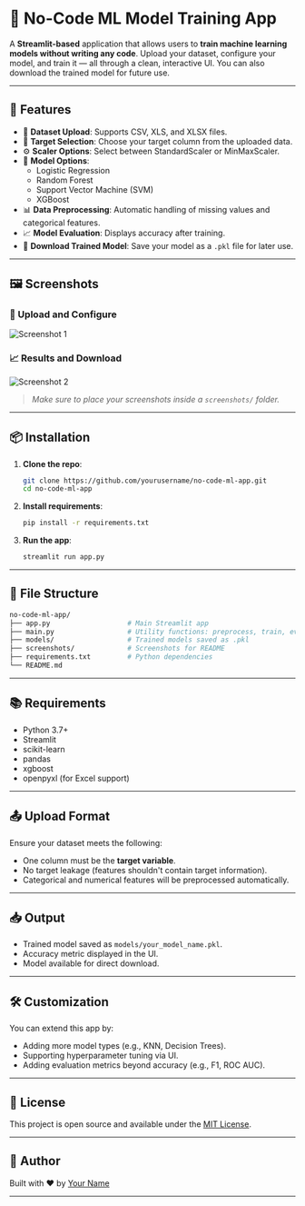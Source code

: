 
# 🧠 No-Code ML Model Training App

A **Streamlit-based** application that allows users to **train machine learning models without writing any code**. Upload your dataset, configure your model, and train it — all through a clean, interactive UI. You can also download the trained model for future use.

---

## 🚀 Features

- 📁 **Dataset Upload**: Supports CSV, XLS, and XLSX files.
- 🎯 **Target Selection**: Choose your target column from the uploaded data.
- ⚙️ **Scaler Options**: Select between StandardScaler or MinMaxScaler.
- 🧠 **Model Options**:
  - Logistic Regression
  - Random Forest
  - Support Vector Machine (SVM)
  - XGBoost
- 📊 **Data Preprocessing**: Automatic handling of missing values and categorical features.
- 📈 **Model Evaluation**: Displays accuracy after training.
- 💾 **Download Trained Model**: Save your model as a `.pkl` file for later use.

---

## 🖼️ Screenshots

### 🧩 Upload and Configure

![Screenshot 1](screenshots/screenshot1.png)

### 📈 Results and Download

![Screenshot 2](screenshots/screenshot2.png)

> *Make sure to place your screenshots inside a `screenshots/` folder.*

---

## 📦 Installation

1. **Clone the repo**:

   ```bash
   git clone https://github.com/yourusername/no-code-ml-app.git
   cd no-code-ml-app
   ```

2. **Install requirements**:

   ```bash
   pip install -r requirements.txt
   ```

3. **Run the app**:

   ```bash
   streamlit run app.py
   ```

---

## 📁 File Structure

```bash
no-code-ml-app/
├── app.py                   # Main Streamlit app
├── main.py                  # Utility functions: preprocess, train, evaluate
├── models/                  # Trained models saved as .pkl
├── screenshots/             # Screenshots for README
├── requirements.txt         # Python dependencies
└── README.md
```

---

## 📚 Requirements

- Python 3.7+
- Streamlit
- scikit-learn
- pandas
- xgboost
- openpyxl (for Excel support)

---

## 📤 Upload Format

Ensure your dataset meets the following:
- One column must be the **target variable**.
- No target leakage (features shouldn't contain target information).
- Categorical and numerical features will be preprocessed automatically.

---

## 📥 Output

- Trained model saved as `models/your_model_name.pkl`.
- Accuracy metric displayed in the UI.
- Model available for direct download.

---

## 🛠️ Customization

You can extend this app by:
- Adding more model types (e.g., KNN, Decision Trees).
- Supporting hyperparameter tuning via UI.
- Adding evaluation metrics beyond accuracy (e.g., F1, ROC AUC).

---

## 📄 License

This project is open source and available under the [MIT License](LICENSE).

---

## 👤 Author

Built with ❤️ by [Your Name](https://github.com/yourusername)

---
